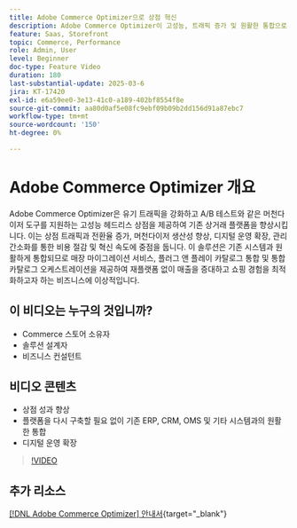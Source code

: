 ```yaml
---
title: Adobe Commerce Optimizer으로 상점 혁신
description: Adobe Commerce Optimizer이 고성능, 트래픽 증가 및 원활한 통합으로 상점 전면을 개선하는 방법에 대해 알아봅니다.
feature: Saas, Storefront
topic: Commerce, Performance
role: Admin, User
level: Beginner
doc-type: Feature Video
duration: 180
last-substantial-update: 2025-03-6
jira: KT-17420
exl-id: e6a59ee0-3e13-41c0-a189-402bf8554f8e
source-git-commit: aa80d0af5e08fc9ebf09b09b2dd156d91a87ebc7
workflow-type: tm+mt
source-wordcount: '150'
ht-degree: 0%

---
```


# Adobe Commerce Optimizer 개요

Adobe Commerce Optimizer은 유기 트래픽을 강화하고 A/B 테스트와 같은 머천다이저 도구를 지원하는 고성능 헤드리스 상점을 제공하여 기존 상거래 플랫폼을 향상시킵니다. 이는 상점 트래픽과 전환율 증가, 머천다이저 생산성 향상, 디지털 운영 확장, 관리 간소화를 통한 비용 절감 및 혁신 속도에 중점을 둡니다. 이 솔루션은 기존 시스템과 원활하게 통합되므로 매장 마이그레이션 서비스, 플러그 앤 플레이 카탈로그 통합 및 통합 카탈로그 오케스트레이션을 제공하여 재플랫폼 없이 매출을 증대하고 쇼핑 경험을 최적화하고자 하는 비즈니스에 이상적입니다.

## 이 비디오는 누구의 것입니까?

* Commerce 스토어 소유자
* 솔루션 설계자
* 비즈니스 컨설턴트

## 비디오 콘텐츠

* 상점 성과 향상
* 플랫폼을 다시 구축할 필요 없이 기존 ERP, CRM, OMS 및 기타 시스템과의 원활한 통합
* 디지털 운영 확장

>[!VIDEO](https://video.tv.adobe.com/v/3450470?learn=on&captions=kor)

## 추가 리소스

[[!DNL Adobe Commerce Optimizer] 안내서](https://experienceleague.adobe.com/ko/docs/commerce/optimizer/overview){target="_blank"}
